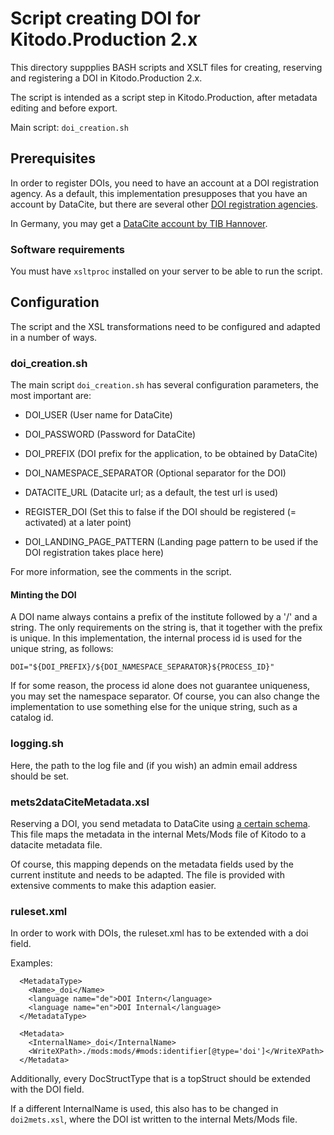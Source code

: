 # Script creating DOI for Kitodo.Production 2.x

This directory suppplies BASH scripts and XSLT files for creating, reserving and registering a DOI in Kitodo.Production 2.x.
  
The script is intended as a script step in Kitodo.Production, after metadata editing and before export.

Main script: `doi_creation.sh`

## Prerequisites

In order to register DOIs, you need to have an account at a DOI registration agency. As a default, this implementation presupposes that you have an account by DataCite, but there are several other [DOI registration agencies](https://www.doi.org/registration_agencies.html).

In Germany, you may get a [DataCite account by TIB Hannover](https://www.tib.eu/en/publishing-archiving/doi-service/information-for-interested-parties/).

### Software requirements

You must have `xsltproc` installed on your server to be able to run the script.

## Configuration

The script and the XSL transformations need to be configured and adapted in a number of ways. 

### doi_creation.sh

The main script `doi_creation.sh` has several configuration parameters, the most important are:

* DOI_USER (User name for DataCite)

* DOI_PASSWORD (Password for DataCite)

* DOI_PREFIX (DOI prefix for the application, to be obtained by DataCite)

* DOI_NAMESPACE_SEPARATOR (Optional separator for the DOI)

* DATACITE_URL (Datacite url; as a default, the test url is used)

* REGISTER_DOI (Set this to false if the DOI should be registered (= activated) at a later point)

* DOI_LANDING_PAGE_PATTERN (Landing page pattern to be used if the DOI registration takes place here)

For more information, see the comments in the script.

#### Minting the DOI

A DOI name always contains a prefix of the institute followed by a '/' and a string. The only requirements on the string is, that it together with the prefix is unique.
In this implementation, the internal process id is used for the unique string, as follows:
```
DOI="${DOI_PREFIX}/${DOI_NAMESPACE_SEPARATOR}${PROCESS_ID}"
```
If for some reason, the process id alone does not guarantee uniqueness, you may set the namespace separator.
Of course, you can also change the implementation to use something else for the unique string, such as a catalog id.

### logging.sh

Here, the path to the log file and (if you wish) an admin email address should be set. 

### mets2dataCiteMetadata.xsl

Reserving a DOI, you send metadata to DataCite using [a certain schema](https://schema.datacite.org/).
This file maps the metadata in the internal Mets/Mods file of Kitodo to a datacite metadata file.

Of course, this mapping depends on the metadata fields used by the current institute and needs to be adapted.
The file is provided with extensive comments to make this adaption easier.

### ruleset.xml

In order to work with DOIs, the ruleset.xml has to be extended with a doi field.

Examples:
```
  <MetadataType>
    <Name>_doi</Name>
    <language name="de">DOI Intern</language>
    <language name="en">DOI Internal</language>
  </MetadataType>
```

```
  <Metadata>
    <InternalName>_doi</InternalName>
    <WriteXPath>./mods:mods/#mods:identifier[@type='doi']</WriteXPath>
  </Metadata>
```
Additionally, every DocStructType that is a topStruct should be extended with the DOI field. 

If a different InternalName is used, this also has to be changed in `doi2mets.xsl`, where the DOI ist written to the internal Mets/Mods file. 
